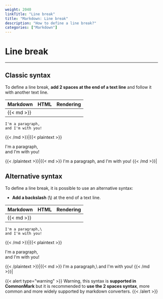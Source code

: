 ```yaml
---
weight: 2040
linkTitle: "Line break"
title: "Markdown: Line break"
description: "How to define a line break?"
categories: ["Markdown"]
---
```


# Line break
---

## Classic syntax

To define a line break, **add 2 spaces at the end of a text line** and follow it with another text line.

| Markdown | HTML | Rendering |
| -------- | ---- | --------- |
|{{< md >}}
```
I'm a paragraph,  
and I'm with you!
```
{{< /md >}}|{{< plaintext >}}
<p>I'm a paragraph,<br>
and I'm with you!</p>
{{< /plaintext >}}|{{< md >}}
I'm a paragraph,  
and I'm with you!
{{< /md >}}|

## Alternative syntax

To define a line break, it is possible to use an alternative syntax:

* **Add a backslash** (**\\**) at the end of a text line.

| Markdown | HTML | Rendering |
| -------- | ---- | --------- |
|{{< md >}}
```
I'm a paragraph,\
and I'm with you!
```
{{< /md >}}|{{< plaintext >}}
<p>I'm a paragraph,<br>
and I'm with you!</p>
{{< /plaintext >}}|{{< md >}}
I'm a paragraph,\
and I'm with you!
{{< /md >}}|

{{< alert type="warning" >}}
Warning, this syntax is **supported in CommonMark** but it is recommended to **use the 2 spaces syntax**, more common and more widely supported by markdown converters.
{{< /alert >}}
